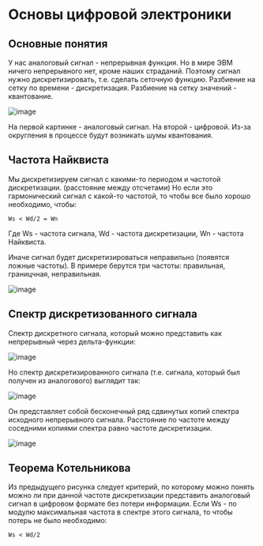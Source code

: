 # Основы цифровой электроники
## Основные понятия

У нас аналоговый сигнал - непрерывная функция. Но в мире ЭВМ ничего непрерывного нет, кроме наших страданий. Поэтому сигнал нужно дискретизировать,
т.е. сделать сеточную функцию. Разбиение на сетку по времени - дискретизация. Разбиение на сетку значений - квантование.

![image](https://user-images.githubusercontent.com/25401699/160096657-4c344eb4-a3bf-4178-87b5-7045f100b4f9.png)

На первой картинке - аналоговый сигнал. На второй - цифровой.
Из-за округления в процессе будут возникать шумы квантования.

## Частота Найквиста

Мы дискретизируем сигнал с какими-то периодом и частотой дискретизации. (расстояние между отсчетами)
Но если это гармонический сигнал с какой-то частотой, то чтобы все было хорошо необходимо, чтобы:

```
Ws < Wd/2 = Wn
```
Где Ws - частота сигнала, Wd - частота дискретизации, Wn - частота Найквиста.

Иначе сигнал будет дискретизироваться неправильно (появятся ложные частоты).
В примере берутся три частоты: правильная, границчная, неправильная.

![image](https://user-images.githubusercontent.com/25401699/160097838-352d25c1-adf7-4c6f-a60b-52d3c8055c07.png)

## Спектр дискретизованного сигнала

Спектр дискретного сигнала, который можно представить как непрерывный через дельта-функции:

![image](https://user-images.githubusercontent.com/25401699/160099443-41d9c2d3-1214-40cc-ae86-40baba397157.png)

Но спектр дискретизированного сигнала (т.е. сигнала, который был получен из аналогового) выглядит так:

![image](https://user-images.githubusercontent.com/25401699/160099747-2a549c95-6b91-4c5b-8087-906c811f76a7.png)

Он представляет собой бесконечный ряд сдвинутых копий спектра исходного непрерывного сигнала.
Расстояние по частоте между соседними копиями спектра равно частоте дискретизации.

![image](https://user-images.githubusercontent.com/25401699/160099324-1fe578e4-3b0e-41c9-87ea-2a2ef16ba8dd.png)

## Теорема Котельникова

Из предыдущего рисунка следует критерий, по которому можно понять можно ли при данной частоте дискретизации представить аналоговый сигнал в цифровом формате без потери информации. Если Ws - по модулю максимальная частота в спектре этого сигнала, то чтобы потерь не было необходимо:
```
Ws < Wd/2
```

